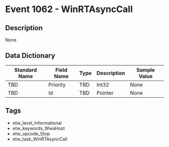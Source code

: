 # Event 1062 - WinRTAsyncCall

## Description
None

## Data Dictionary
|Standard Name|Field Name|Type|Description|Sample Value|
|---|---|---|---|---|
|TBD|Priority|TBD|Int32|None|None|
|TBD|Id|TBD|Pointer|None|None|

## Tags
* etw_level_Informational
* etw_keywords_WwaHost
* etw_opcode_Stop
* etw_task_WinRTAsyncCall